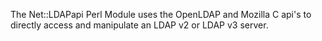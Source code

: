 The Net::LDAPapi Perl Module uses the OpenLDAP and Mozilla C api's to directly access and manipulate an LDAP v2 or LDAP v3 server.
